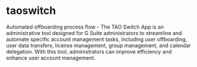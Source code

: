 # taoswitch
Automated offboarding process flow - The TAO Switch App is an administrative tool designed for G Suite administrators to streamline and automate specific account management tasks, including user offboarding, user data transfers, license management, group management, and calendar delegation. With this tool, administrators can improve efficiency and enhance user account management.
